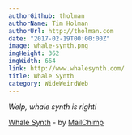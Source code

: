 ```yaml
---
authorGithub: tholman
authorName: Tim Holman
authorUrl: http://tholman.com
date: "2017-02-19T00:00:00Z"
image: whale-synth.png
imgHeight: 362
imgWidth: 664
link: http://www.whalesynth.com/
title: Whale Synth
category: WideWeirdWeb
---
```


_Welp, whale synth is right!_

[Whale Synth](http://www.whalesynth.com/) - by [MailChimp](https://mailchimp.com/)
